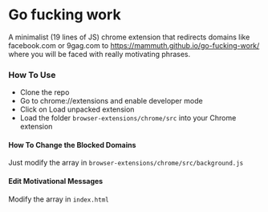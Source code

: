 # Go fucking work

A minimalist (19 lines of JS) chrome extension that redirects domains like facebook.com or 9gag.com to https://mammuth.github.io/go-fucking-work/ where you will be faced with really motivating phrases.

### How To Use
- Clone the repo
- Go to chrome://extensions and enable developer mode
- Click on Load unpacked extension
- Load the folder `browser-extensions/chrome/src` into your Chrome extension

#### How To Change the Blocked Domains
Just modify the array in `browser-extensions/chrome/src/background.js`

#### Edit Motivational Messages
Modify the array in `index.html`
